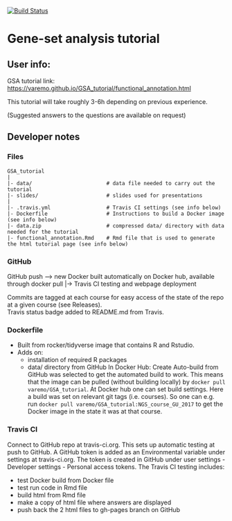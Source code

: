 [![Build Status](https://travis-ci.org/varemo/GSA_tutorial.svg?branch=master)](https://travis-ci.org/varemo/GSA_tutorial)

# Gene-set analysis tutorial

## User info:
GSA tutorial link:
https://varemo.github.io/GSA_tutorial/functional_annotation.html

This tutorial will take roughly 3-6h depending on previous experience.

(Suggested answers to the questions are available on request)

## Developer notes

### Files

    GSA_tutorial
    |
    |- data/                        # data file needed to carry out the tutorial
    |- slides/                      # slides used for presentations
    |
    |- .travis.yml                  # Travis CI settings (see info below)
    |- Dockerfile                   # Instructions to build a Docker image (see info below)
    |- data.zip                     # compressed data/ directory with data needed for the tutorial
    |- functional_annotation.Rmd    # Rmd file that is used to generate the html tutorial page (see info below)

### GitHub    

GitHub push --> new Docker built automatically on Docker hub, available through docker pull
            |-> Travis CI testing and webpage deployment

Commits are tagged at each course for easy access of the state of the repo at a given course (see Releases).  
Travis status badge added to README.md from Travis.

### Dockerfile
* Built from rocker/tidyverse image that contains R and Rstudio. 
* Adds on: 
  - installation of required R packages
  - data/ directory from GitHub
In Docker Hub: Create Auto-build from GitHub was selected to get the automated build to work.
This means that the image can be pulled (without building locally) by `docker pull varemo/GSA_tutorial`.
At Docker hub one can set build settings. Here a build was set on relevant git tags (i.e. courses).
So one can e.g. run `docker pull varemo/GSA_tutorial:NGS_course_GU_2017` to get the Docker image in the state it was at that course.

### Travis CI
Connect to GitHub repo at travis-ci.org. This sets up automatic testing at push to GitHub.
A GitHub token is added as an Environmental variable under settings at travis-ci.org.
The token is created in GitHub under user settings - Developer settings - Personal access tokens.
The Travis CI testing includes:
  * test Docker build from Docker file
  * test run code in Rmd file
  * build html from Rmd file
  * make a copy of html file where answers are displayed
  * push back the 2 html files to gh-pages branch on GitHub